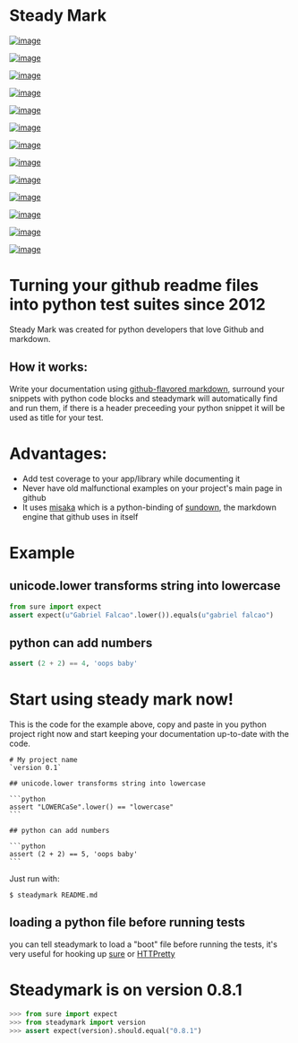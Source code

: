 Steady Mark
===========

[![image](https://img.shields.io/pypi/dm/steadymark)](https://pypi.org/project/steadymark)

[![image](https://img.shields.io/codecov/c/github/gabrielfalcao/steadymark)](https://codecov.io/gh/gabrielfalcao/steadymark)

[![image](https://img.shields.io/github/workflow/status/gabrielfalcao/steadymark/python-3.6?label=python%203.6)](https://github.com/gabrielfalcao/steadymark/actions)

[![image](https://img.shields.io/github/workflow/status/gabrielfalcao/steadymark/python-3.7?label=python%203.7)](https://github.com/gabrielfalcao/steadymark/actions)

[![image](https://img.shields.io/github/license/gabrielfalcao/steadymark?label=Github%20License)](https://github.com/gabrielfalcao/steadymark/blob/master/LICENSE)

[![image](https://img.shields.io/pypi/v/steadymark)](https://pypi.org/project/steadymark)

[![image](https://img.shields.io/pypi/l/steadymark?label=PyPi%20License)](https://pypi.org/project/steadymark)

[![image](https://img.shields.io/pypi/format/steadymark)](https://pypi.org/project/steadymark)

[![image](https://img.shields.io/pypi/status/steadymark)](https://pypi.org/project/steadymark)

[![image](https://img.shields.io/pypi/pyversions/steadymark)](https://pypi.org/project/steadymark)

[![image](https://img.shields.io/pypi/implementation/steadymark)](https://pypi.org/project/steadymark)

[![image](https://img.shields.io/snyk/vulnerabilities/github/gabrielfalcao/steadymark)](https://github.com/gabrielfalcao/steadymark/network/alerts)

[![image](https://img.shields.io/github/v/tag/gabrielfalcao/steadymark)](https://github.com/gabrielfalcao/steadymark/releases)

Turning your github readme files into python test suites since 2012
===================================================================

Steady Mark was created for python developers that love Github and
markdown.

How it works:
-------------

Write your documentation using [github-flavored
markdown](http://github.github.com/github-flavored-markdown/), surround
your snippets with python code blocks and steadymark will automatically
find and run them, if there is a header preceeding your python snippet
it will be used as title for your test.

Advantages:
===========

-   Add test coverage to your app/library while documenting it
-   Never have old malfunctional examples on your project's main page in
    github
-   It uses [misaka](http://misaka.61924.nl/) which is a python-binding
    of [sundown](https://github.com/tanoku/sundown), the markdown engine
    that github uses in itself

Example
=======

unicode.lower transforms string into lowercase
----------------------------------------------

```python
from sure import expect
assert expect(u"Gabriel Falcao".lower()).equals(u"gabriel falcao")
```

python can add numbers
----------------------

```python
assert (2 + 2) == 4, 'oops baby'
```

Start using steady mark now!
============================

This is the code for the example above, copy and paste in you python
project right now and start keeping your documentation up-to-date with
the code.

    # My project name
    `version 0.1`

    ## unicode.lower transforms string into lowercase

    ```python
    assert "LOWERCaSe".lower() == "lowercase"
    ```

    ## python can add numbers

    ```python
    assert (2 + 2) == 5, 'oops baby'
    ```

Just run with:

``` {.sourceCode .bash}
$ steadymark README.md
```

loading a python file before running tests
------------------------------------------

you can tell steadymark to load a "boot" file before running the tests,
it's very useful for hooking up [sure](http://falcao.it/sure) or
[HTTPretty](http://falcao.it/HTTPretty)

Steadymark is on version 0.8.1
==============================

```python
>>> from sure import expect
>>> from steadymark import version
>>> assert expect(version).should.equal("0.8.1")
```

